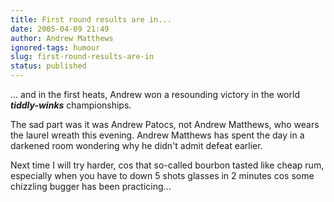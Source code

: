 ```yaml
---
title: First round results are in...
date: 2005-04-09 21:49
author: Andrew Matthews
ignored-tags: humour
slug: first-round-results-are-in
status: published
---
```


... and in the first heats, Andrew won a resounding victory in the world ***tiddly-winks*** championships.

The sad part was it was Andrew Patocs, not Andrew Matthews, who wears the laurel wreath this evening. Andrew Matthews has spent the day in a darkened room wondering why he didn't admit defeat earlier.

Next time I will try harder, cos that so-called bourbon tasted like cheap rum, especially when you have to down 5 shots glasses in 2 minutes cos some chizzling bugger has been practicing...
